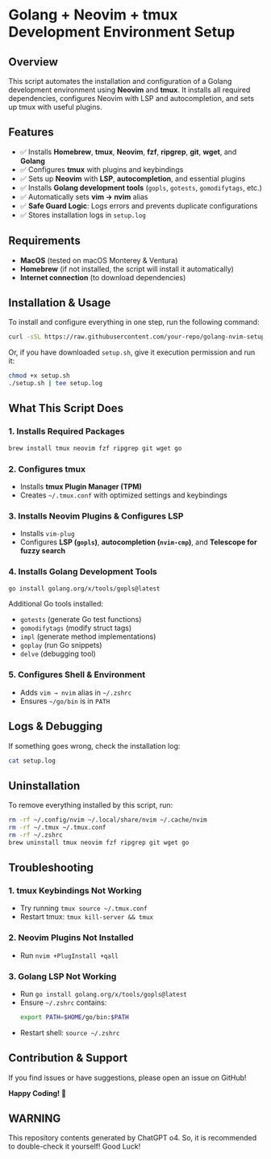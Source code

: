# Golang + Neovim + tmux Development Environment Setup

## Overview
This script automates the installation and configuration of a Golang development environment using **Neovim** and **tmux**. It installs all required dependencies, configures Neovim with LSP and autocompletion, and sets up tmux with useful plugins.

## Features
- ✅ Installs **Homebrew**, **tmux**, **Neovim**, **fzf**, **ripgrep**, **git**, **wget**, and **Golang**
- ✅ Configures **tmux** with plugins and keybindings
- ✅ Sets up **Neovim** with **LSP**, **autocompletion**, and essential plugins
- ✅ Installs **Golang development tools** (`gopls`, `gotests`, `gomodifytags`, etc.)
- ✅ Automatically sets **vim → nvim** alias
- ✅ **Safe Guard Logic**: Logs errors and prevents duplicate configurations
- ✅ Stores installation logs in `setup.log`

## Requirements
- **MacOS** (tested on macOS Monterey & Ventura)
- **Homebrew** (if not installed, the script will install it automatically)
- **Internet connection** (to download dependencies)

## Installation & Usage
To install and configure everything in one step, run the following command:

```sh
curl -sSL https://raw.githubusercontent.com/your-repo/golang-nvim-setup/main/setup.sh | bash
```

Or, if you have downloaded `setup.sh`, give it execution permission and run it:

```sh
chmod +x setup.sh
./setup.sh | tee setup.log
```

## What This Script Does
### **1. Installs Required Packages**
```sh
brew install tmux neovim fzf ripgrep git wget go
```

### **2. Configures tmux**
- Installs **tmux Plugin Manager (TPM)**
- Creates `~/.tmux.conf` with optimized settings and keybindings

### **3. Installs Neovim Plugins & Configures LSP**
- Installs `vim-plug`
- Configures **LSP (`gopls`)**, **autocompletion (`nvim-cmp`)**, and **Telescope for fuzzy search**

### **4. Installs Golang Development Tools**
```sh
go install golang.org/x/tools/gopls@latest
```

Additional Go tools installed:
- `gotests` (generate Go test functions)
- `gomodifytags` (modify struct tags)
- `impl` (generate method implementations)
- `goplay` (run Go snippets)
- `delve` (debugging tool)

### **5. Configures Shell & Environment**
- Adds `vim → nvim` alias in `~/.zshrc`
- Ensures `~/go/bin` is in `PATH`

## Logs & Debugging
If something goes wrong, check the installation log:
```sh
cat setup.log
```

## Uninstallation
To remove everything installed by this script, run:
```sh
rm -rf ~/.config/nvim ~/.local/share/nvim ~/.cache/nvim
rm -rf ~/.tmux ~/.tmux.conf
rm -rf ~/.zshrc
brew uninstall tmux neovim fzf ripgrep git wget go
```

## Troubleshooting
### **1. tmux Keybindings Not Working**
- Try running `tmux source ~/.tmux.conf`
- Restart tmux: `tmux kill-server && tmux`

### **2. Neovim Plugins Not Installed**
- Run `nvim +PlugInstall +qall`

### **3. Golang LSP Not Working**
- Run `go install golang.org/x/tools/gopls@latest`
- Ensure `~/.zshrc` contains:
  ```sh
  export PATH=$HOME/go/bin:$PATH
  ```
- Restart shell: `source ~/.zshrc`

## Contribution & Support
If you find issues or have suggestions, please open an issue on GitHub!

**Happy Coding! 🚀**

## WARNING
This repository contents generated by ChatGPT o4. So, it is recommended to double-check it yourself! Good Luck!
